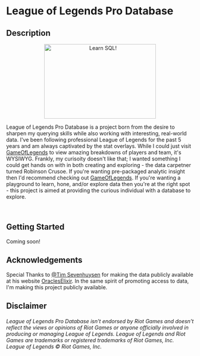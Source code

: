 # League of Legends Pro Database

## Description
<p align="center">
<img src="https://i.imgflip.com/1iio06.jpg"
   title="Learn SQL!"
 width=300px
height=200px
>
</p>

League of Legends Pro Database is a project born from the desire to sharpen my querying skills while also working with interesting, real-world data. I've been following professional League of Legends for the past 5 years and am always captivated by the stat overlays. While I could just visit [GameOfLegends](https://gol.gg/esports/home/) to view amazing breakdowns of players and team, it's WYSIWYG. Frankly, my curisoity doesn't like that; I wanted something I could get hands on with in both creating and exploring - the data carpetner turned Robinson Crusoe. If you're wanting pre-packaged analytic insight then I'd recommend checking out [GameOfLegends](https://gol.gg/esports/home/). If you're wanting a playground to learn, hone, and/or explore data then you're at the right spot - this project is aimed at providing the curious individual with a database to explore.

&nbsp;

## Getting Started

Coming soon!

## Acknowledgements

Special Thanks to [@Tim Sevenhuysen](https://twitter.com/TimSevenhuysen)
for making the data publicly available at his website
[OraclesElixir](https://oracleselixir.com/tools/downloads/).
In the same spirit of promoting access to data, I'm
making this project publicly available.

## Disclaimer
###### League of Legends Pro Database isn’t endorsed by Riot Games and doesn’t reflect the views or opinions of Riot Games or anyone officially involved in producing or managing League of Legends. League of Legends and Riot Games are trademarks or registered trademarks of Riot Games, Inc. League of Legends © Riot Games, Inc.
